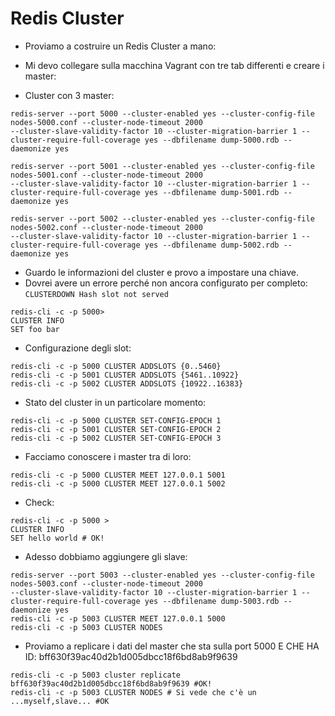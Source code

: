 # Redis Cluster
* Proviamo a costruire un Redis Cluster a mano:
* Mi devo collegare sulla macchina Vagrant con tre tab differenti e creare i master:

* Cluster con 3 master:
```
redis-server --port 5000 --cluster-enabled yes --cluster-config-file nodes-5000.conf --cluster-node-timeout 2000
--cluster-slave-validity-factor 10 --cluster-migration-barrier 1 --cluster-require-full-coverage yes --dbfilename dump-5000.rdb --daemonize yes

redis-server --port 5001 --cluster-enabled yes --cluster-config-file nodes-5001.conf --cluster-node-timeout 2000
--cluster-slave-validity-factor 10 --cluster-migration-barrier 1 --cluster-require-full-coverage yes --dbfilename dump-5001.rdb --daemonize yes

redis-server --port 5002 --cluster-enabled yes --cluster-config-file nodes-5002.conf --cluster-node-timeout 2000
--cluster-slave-validity-factor 10 --cluster-migration-barrier 1 --cluster-require-full-coverage yes --dbfilename dump-5002.rdb --daemonize yes
```

* Guardo le informazioni del cluster e provo a impostare una chiave.
* Dovrei avere un errore perché non ancora configurato per completo: `CLUSTERDOWN Hash slot not served`
```
redis-cli -c -p 5000> 
CLUSTER INFO
SET foo bar 
```

* Configurazione degli slot:
```
redis-cli -c -p 5000 CLUSTER ADDSLOTS {0..5460}
redis-cli -c -p 5001 CLUSTER ADDSLOTS {5461..10922}
redis-cli -c -p 5002 CLUSTER ADDSLOTS {10922..16383}
```

* Stato del cluster in un particolare momento:
```
redis-cli -c -p 5000 CLUSTER SET-CONFIG-EPOCH 1
redis-cli -c -p 5001 CLUSTER SET-CONFIG-EPOCH 2
redis-cli -c -p 5002 CLUSTER SET-CONFIG-EPOCH 3
```

* Facciamo conoscere i master tra di loro:
```
redis-cli -c -p 5000 CLUSTER MEET 127.0.0.1 5001
redis-cli -c -p 5000 CLUSTER MEET 127.0.0.1 5002
```

* Check:
```
redis-cli -c -p 5000 > 
CLUSTER INFO
SET hello world # OK!
```

* Adesso dobbiamo aggiungere gli slave:
```
redis-server --port 5003 --cluster-enabled yes --cluster-config-file nodes-5003.conf --cluster-node-timeout 2000
--cluster-slave-validity-factor 10 --cluster-migration-barrier 1 --cluster-require-full-coverage yes --dbfilename dump-5003.rdb --daemonize yes
redis-cli -c -p 5003 CLUSTER MEET 127.0.0.1 5000
redis-cli -c -p 5003 CLUSTER NODES
```

* Proviamo a replicare i dati del master che sta sulla port 5000 E CHE HA ID: bff630f39ac40d2b1d005dbcc18f6bd8ab9f9639
```
redis-cli -c -p 5003 cluster replicate bff630f39ac40d2b1d005dbcc18f6bd8ab9f9639 #OK!
redis-cli -c -p 5003 CLUSTER NODES # Si vede che c'è un ...myself,slave... #OK
```